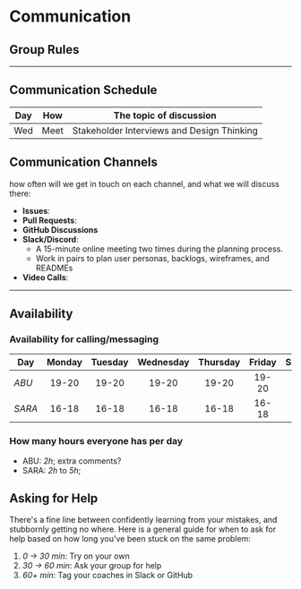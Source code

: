 # Communication

## Group Rules

<!-- any general rules you'd like to set for your group? -->

---

## Communication Schedule

| Day |   How   | The topic of discussion                    |
| --- | :-----: | ------------------------------------------ |
| Wed | Meet    | Stakeholder Interviews and Design Thinking |


## Communication Channels

how often will we get in touch on each channel, and what we will discuss there:

- **Issues**:
- **Pull Requests**:
- **GitHub Discussions**
- **Slack/Discord**:
  - A 15-minute online meeting two times during the planning process.
  - Work in pairs to plan user personas, backlogs, wireframes, and READMEs
- **Video Calls**:

---

## Availability

### Availability for calling/messaging

| Day       |    Monday    |   Tuesday    |  Wednesday   |   Thursday   |    Friday    | Saturday | Sunday |
| --------- | :----------: | :----------: | :----------: | :----------: | :----------: | :------: | :----: |
| _ABU_   | 19-20 | 19-20 | 19-20 | 19-20 | 19-20 | 19-20 | 19-20 | 
| _SARA_  | 16-18 | 16-18 | 16-18 | 16-18 | 16-18 | 16-18 | 16-18 |

### How many hours everyone has per day

- ABU: _2h_; extra comments?
- SARA: _2h_ to _5h_;

## Asking for Help

There's a fine line between confidently learning from your mistakes, and
stubbornly getting no where. Here is a general guide for when to ask for help
based on how long you've been stuck on the same problem:

1. _0 -> 30 min_: Try on your own
2. _30 -> 60 min_: Ask your group for help
3. _60+ min_: Tag your coaches in Slack or GitHub
